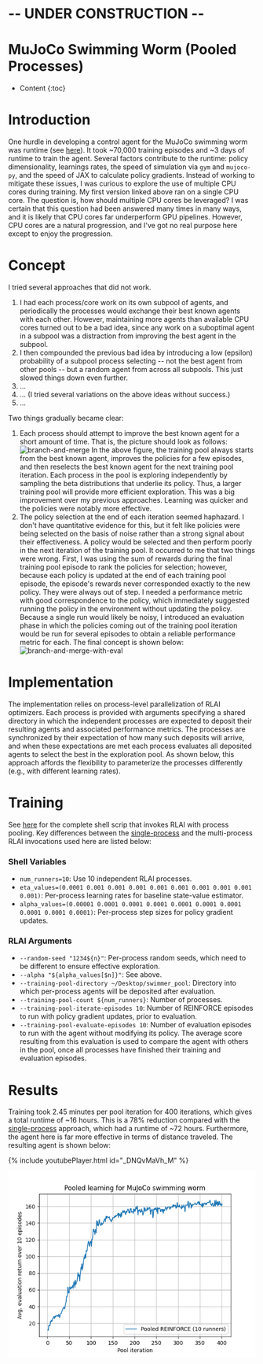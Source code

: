 # -- UNDER CONSTRUCTION --

# MuJoCo Swimming Worm (Pooled Processes)
* Content
{:toc}

# Introduction
One hurdle in developing a control agent for the MuJoCo swimming worm was runtime (see [here](mujoco_swimming_worm.md)).
It took ~70,000 training episodes and ~3 days of runtime to train the agent. Several factors contribute to the 
runtime:  policy dimensionality, learnings rates, the speed of simulation via `gym` and `mujoco-py`, and the speed of 
JAX to calculate policy gradients. Instead of working to mitigate these issues, I was curious to explore the use of 
multiple CPU cores during training. My first version linked above ran on a single CPU core. The question is, how should 
multiple CPU cores be leveraged? I was certain that this question had been answered many times in many ways, and it is 
likely that CPU cores far underperform GPU pipelines. However, CPU cores are a natural progression, and I've got no real 
purpose here except to enjoy the progression.

# Concept
I tried several approaches that did not work.

1. I had each process/core work on its own subpool of agents, and periodically the processes would exchange their best
   known agents with each other. However, maintaining more agents than available CPU cores turned out to be a bad idea, 
   since any work on a suboptimal agent in a subpool was a distraction from improving the best agent in the subpool.
1. I then compounded the previous bad idea by introducing a low (epsilon) probability of a subpool process selecting -- 
   not the best agent from other pools -- but a random agent from across all subpools. This just slowed things down even
   further.
1. ...
1. ... (I tried several variations on the above ideas without success.)
1. ...

Two things gradually became clear:

1. Each process should attempt to improve the best known agent for a short amount of time. That is, the picture should 
   look as follows:
   ![branch-and-merge](mujoco_worm_branch_and_merge.png)
   In the above figure, the training pool always starts from the best known agent, improves the policies for a few 
   episodes, and then reselects the best known agent for the next training pool iteration. Each process in the pool is
   exploring independently by sampling the beta distributions that underlie its policy. Thus, a larger training pool 
   will provide more efficient exploration. This was a big improvement over my previous approaches. Learning was quicker
   and the policies were notably more effective. 
1. The policy selection at the end of each iteration seemed haphazard. I don't have quantitative evidence for this, but 
   it felt like policies were being selected on the basis of noise rather than a strong signal about their 
   effectiveness. A policy would be selected and then perform poorly in the next iteration of the training pool. It 
   occurred to me that two things were wrong. First, I was using the sum of rewards during the final training pool 
   episode to rank the policies for selection; however, because each policy is updated at the end of each training pool
   episode, the episode's rewards never corresponded exactly to the new policy. They were always out of step. I needed
   a performance metric with good correspondence to the policy, which immediately suggested running the policy in the
   environment without updating the policy. Because a single run would likely be noisy, I introduced an evaluation 
   phase in which the policies coming out of the training pool iteration would be run for several episodes to obtain a
   reliable performance metric for each. The final concept is shown below:
   ![branch-and-merge-with-eval](mujoco_worm_branch_and_merge_with_eval.png)

# Implementation
The implementation relies on process-level parallelization of RLAI optimizers. Each process is provided with arguments
specifying a shared directory in which the independent processes are expected to deposit their resulting agents and 
associated performance metrics. The processes are synchronized by their expectation of how many such deposits will 
arrive, and when these expectations are met each process evaluates all deposited agents to select the best in the 
exploration pool. As shown below, this approach affords the flexibility to parameterize the processes differently 
(e.g., with different learning rates).

# Training
See [here](XXXX) for the complete shell scrip that invokes RLAI with process pooling. Key differences between the 
[single-process](mujoco_swimming_worm.md) and the multi-process RLAI invocations used here are listed below:

### Shell Variables
* `num_runners=10`:  Use 10 independent RLAI processes.
* `eta_values=(0.0001 0.001 0.001 0.001 0.001 0.001 0.001 0.001 0.001 0.001)`:  Per-process learning rates for baseline 
  state-value estimator.  
* `alpha_values=(0.00001 0.0001 0.0001 0.0001 0.0001 0.0001 0.0001 0.0001 0.0001 0.0001)`:  Per-process step sizes for
  policy gradient updates.
  
### RLAI Arguments
* `--random-seed "1234${n}"`:  Per-process random seeds, which need to be different to ensure effective exploration.
* `--alpha "${alpha_values[$n]}"`:  See above.
* `--training-pool-directory ~/Desktop/swimmer_pool`:  Directory into which per-process agents will be deposited after 
  evaluation.
* `--training-pool-count ${num_runners}`:  Number of processes. 
* `--training-pool-iterate-episodes 10`:  Number of REINFORCE episodes to run with policy gradient updates, prior to 
  evaluation.
* `--training-pool-evaluate-episodes 10`:  Number of evaluation episodes to run with the agent without modifying its 
  policy. The average score resulting from this evaluation is used to compare the agent with others in the pool, once 
  all processes have finished their training and evaluation episodes.

# Results
Training took 2.45 minutes per pool iteration for 400 iterations, which gives a total runtime of ~16 hours. This is a 
78% reduction compared with the [single-process](mujoco_swimming_worm.md) approach, which had a runtime of ~72 hours.
Furthermore, the agent here is far more effective in terms of distance traveled. The resulting agent is shown below:

{% include youtubePlayer.html id="_DNQvMaVh_M" %}

![results](mujoco_worm_pooled.png)
